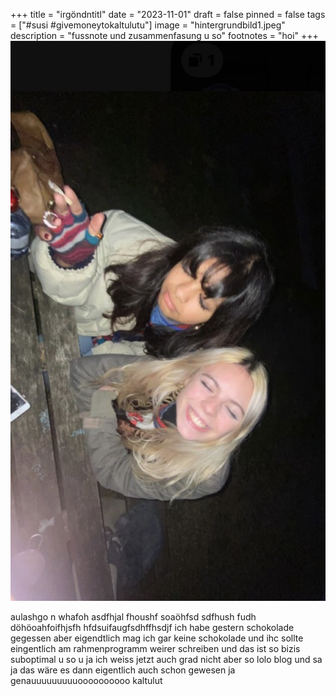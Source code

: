 +++
title = "irgöndntitl"
date = "2023-11-01"
draft = false
pinned = false
tags = ["#susi #givemoneytokaltulutu"]
image = "hintergrundbild1.jpeg"
description = "fussnote und zusammenfasung u so"
footnotes = "hoi"
+++
![](hintergrundbild1.jpeg)

aulashgo n whafoh asdfhjal fhoushf soaöhfsd sdfhush fudh döhöoahfoifhjsfh hfdsuifaugfsdhffhsdjf ich habe gestern schokolade gegessen aber eigendtlich mag ich gar keine schokolade und ihc sollte eingentlich am rahmenprogramm weirer schreiben und das ist so bizis suboptimal u so u ja ich weiss jetzt auch grad nicht aber so lolo blog und sa ja das wäre es dann eigentlich auch schon gewesen ja genauuuuuuuuuoooooooooo kaltulut